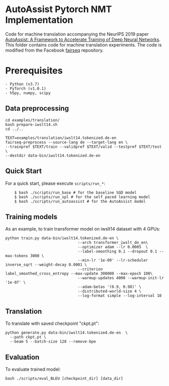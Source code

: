# AutoAssist Pytorch NMT Implementation
Code for machine translation accompanying the NeurIPS 2019 paper [AutoAssist: A Framework to Accelerate Training of Deep Neural Networks](https://arxiv.org/pdf/1905.03381.pdf).
This folder contains code for machine translation experiments. The code is modified from the Facebook [fairseq](https://github.com/pytorch/fairseq) repository.

# Prerequisites
    - Python (v3.7)
    - PyTorch (v1.0.1)
    - h5py, numpy, scipy

## Data preprocessing 

```
cd examples/translation/
bash prepare-iwslt14.sh
cd ../..

TEXT=examples/translation/iwslt14.tokenized.de-en
fairseq-preprocess --source-lang de --target-lang en \
--trainpref $TEXT/train --validpref $TEXT/valid --testpref $TEXT/test \
--destdir data-bin/iwslt14.tokenized.de-en
```

## Quick Start
For a quick start, please execute ```scripts/run_*```:
```
    $ bash ./scripts/run_base # for the baseline SGD model
    $ bash ./scripts/run_spl # for the self paced learning model
    $ bash ./scripts/run_autoassist # for the AutoAssist model
```


## Training models

As an example, to train transformer model on iwslt14 dataset with 4 GPUs:
```
python train.py data-bin/iwslt14.tokenized.de-en \
								--arch transformer_iwslt_de_en\
                                --optimizer adam --lr 0.0005  \
                                --label-smoothing 0.1 --dropout 0.1 --max-tokens 3000 \
                                --min-lr '1e-09' --lr-scheduler inverse_sqrt --weight-decay 0.0001 \
                                --criterion label_smoothed_cross_entropy --max-update 300000 --max-epoch 100\
                                --warmup-updates 4000 --warmup-init-lr '1e-07' \
                                --adam-betas '(0.9, 0.98)' \
                                --distributed-world-size 4 \
                                --log-format simple --log-interval 10 
```


## Translation 
To translate with saved checkpoint "ckpt.pt":

```
python generate.py data-bin/iwslt14.tokenized.de-en  \
  --path ckpt.pt \
  --beam 5 --batch-size 128 --remove-bpe 
```

## Evaluation 
To evaluate trained model:

```
bash ./scripts/eval_BLEU [checkpoint_dir] [data_dir]
```


